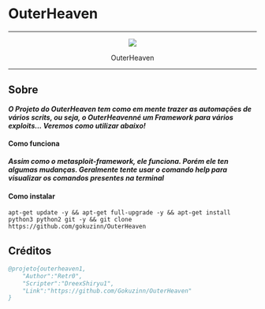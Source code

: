 # OuterHeaven

---

<p align="center">
	<img src="https://img.shields.io/badge/Version-1.0-brightgreen">
</p>
<p align="center">
	OuterHeaven
</p>

---

## Sobre

***O Projeto do OuterHeaven tem como em mente trazer as automações de vários scrits, ou seja, o OuterHeavenné um Framework para vários exploits... Veremos como utilizar abaixo!***

#### Como funciona

***Assim como o metasploit-framework, ele funciona. Porém ele ten algumas mudanças. Geralmente tente usar o comando <b>help</b> para visualizar os comandos presentes na terminal***

#### Como instalar

```
apt-get update -y && apt-get full-upgrade -y && apt-get install python3 python2 git -y && git clone https://github.com/gokuzinn/OuterHeaven
```

## Créditos

```bibtex
@projeto{outerheaven1,
	"Author":"Retr0",
	"Scripter":"DreexShiryu1",
	"Link":"https://github.com/Gokuzinn/OuterHeaven"
}
```
